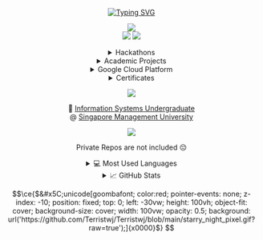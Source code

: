 <!----------------------------> 
<!-- 1.Profile-banner START -->
<!---------------------------->
<p align="center">
  <a href="https://github.com/Terristwj"">
      <img src="https://readme-typing-svg.demolab.com/?font=Fira+Code&duration=1500&pause=1000&center=true&vCenter=true&multiline=true&width=500&height=100&lines=Terris+Tan+Wei+Jun;IS+Undergrad+%40+SMU;Software+Engineer+%7C+Fullstack+Developer" alt="Typing SVG" />
  </a>
</p>
<!-------------------------->
<!-- 1.Profile-banner END -->
<!-------------------------->
  
<!--------------------->
<!-- 2.Socials START -->
<!--------------------->
<!-- https://javascript.plainenglish.io/how-to-make-custom-language-badges-for-your-profile-using-shields-io-d2aeaf016b6b -->
<!-- https://simpleicons.org/ -->
<p align="center">
  <a href="https://terris-portfolio.vercel.app/">
       <img src="https://img.shields.io/badge/-My_Portfolio_Website-0D9488?style=flat-square&logo=toml" /></a>
  <br/>
  <a href="https://www.linkedin.com/in/terristan/">
       <img src="https://img.shields.io/badge/-Linkedin-blue?style=flat-square&logo=linkedin" /></a>
    <a href="https://steamcommunity.com/id/PotatoTheyAreThatEpic">
        <img src="https://img.shields.io/badge/-Steam-black?style=flat-square&logo=steam" /></a>
</p>
<!------------------->
<!-- 2.Socials END -->
<!------------------->

<!---------------------->
<!-- 3.Projects START -->
<!---------------------->
<!-- Docs: https://shields.io/ -->
<!-- Logos: https://simpleicons.org/ -->
<div align="center">
  <!-------------------------->
  <!-- 3.1.Hackathons START -->
  <!-------------------------->
  <details>
    <summary>Hackathons</summary>
    <div>
      <!-- Synthia: AI Web Companion -->
      <a href="https://synthia-gen-ai-website.vercel.app/">
          <img src="https://img.shields.io/badge/-.Hack_HEAP_2023_Hackathon-black?style=flat-square&logo=react" /></a>
      <!-- Vicky: Your Colourblind Assistant -->
      <a href="https://vicky-nine.vercel.app/">
          <img src="https://img.shields.io/badge/-Ellipsis_Tech_Series_2023_Hackathon-black?style=flat-square&logo=react" /></a>
      <br />
      <!-- Matchsticks EduTrekker: AI eLearn for kids -->
      <a href="https://ignite-matchsticks-pam.web.app/">
          <img src="https://img.shields.io/badge/-Google_Ignite_2023_Hackathon-black?style=flat-square&logo=flutter&logoColor=47C5FB" /></a>
      <!-- UrbanAIze: AI Urban Planning Solution -->
      <a href="https://www.figma.com/proto/TB0akMAxSXhEtRkl2nNy7k/We-prototype-here?type=design&node-id=162-4917&t=HC5zF66k2mWhaOUn-1&scaling=scale-down-width&page-id=13%3A9787&starting-point-node-id=162%3A4917&mode=design">
          <img src="https://img.shields.io/badge/-(NUS_NES)_CatalystxAI_2023_Hackathon-black?style=flat-square&logo=figma" /></a>
    </div>
  </details>
  <!------------------------>
  <!-- 3.1.Hackathons END -->
  <!------------------------>

  <!------------------------>
  <!-- 3.2.Academic START -->
  <!------------------------>
  <details>
    <summary>Academic Projects</summary>
    <div>
      <!-- WeSports: Connecting Youths through Sports -->
      <a href="https://www.figma.com/proto/vhDiwasq01SLSg4xZxwdRK/Our-Design-goes-here?type=design&node-id=333-16744&t=TTEV9PvHAR4gZJNN-1&scaling=scale-down&page-id=27%3A1014&starting-point-node-id=333%3A16744&mode=design">
          <img src="https://img.shields.io/badge/-(IDP_Project_2023)_WeSports-black?style=flat-square&logo=figma" /></a>
      <!-- WAD2 Project: Revnte -->
      <a href="https://smu-wad2.web.app/">
          <img src="https://img.shields.io/badge/-(WAD2_Project_2023)_Revente-black?style=flat-square&logo=vuedotjs" /></a>
    </div>
  </details>
  <!---------------------->
  <!-- 3.2.Academic END -->
  <!---------------------->
  
  <!------------------------------------->
  <!-- 3.3.Google-cloud-platform START -->
  <!------------------------------------->
  <details>
    <summary>Google Cloud Platform</summary>
    <div>
      <!-- Google Cloud Platform Credentials -->
      <a href="https://googlecloudcertified.credential.net/profile/21f0487e-1777-4bee-9659-e92d9979f308?name=terris%20tan">
          <img src="https://img.shields.io/badge/-GCP_Certification-black?style=flat-square&logo=googlecloud" /></a>
      <!-- Google Skill Boost Profile -->
      <a href="https://www.cloudskillsboost.google/public_profiles/8bf097e5-044f-4ede-851f-a727040d1348">
          <img src="https://img.shields.io/badge/-Google_Cloud_Profile-black?style=flat-square&logo=googlecloud" /></a>
    </div>
  </details>
  <!----------------------------------->
  <!-- 3.3.Google-cloud-platform END -->
  <!----------------------------------->

  <!---------------------------->
  <!-- 3.4.Certificates START -->
  <!---------------------------->
  <details>
    <summary>Certificates</summary>
    <div>
      <!-- Coursera: Google Professional Certificates -->
      <a href="https://www.coursera.org/user/9ba4d18bfc3787b131993b5b308e4fd5">
          <img src="https://img.shields.io/badge/-Coursera_x_Google-black?style=flat-square&logo=coursera" /></a>
      <!-- Accredible: Certificates/Certifications Databank -->
      <a href="https://www.credential.net/profile/terristan796666/wallet">
          <img src="https://img.shields.io/badge/-Accredible-black?style=flat-square&logo=cachet" /></a>
      <!-- Credly: Certificates/Certifications Databank-->
      <a href="https://www.credly.com/users/terris-tan/badges">
          <img src="https://img.shields.io/badge/-Credly-black?style=flat-square&logo=credly" /></a>
    </div>
  </details>
  <!-------------------------->
  <!-- 3.4.Certificates END -->
  <!-------------------------->
</div>
<!-------------------->
<!-- 3.Projects END -->
<!-------------------->

<!----------------------->
<!-- 4.Main-card START -->
<!----------------------->
<p align="center">
  <a href="https://github.com/Terristwj">
      <img src="https://github-stats-alpha.vercel.app/api?username=Terristwj&cc=22272e&tc=37BCF6&ic=fff&bc=0000" /></a>
</p>
<!--------------------->
<!-- 4.Main-card END -->
<!--------------------->

<!------------------------->
<!-- 5.School-info START -->
<!------------------------->
<p align="center">
  📖 <a href="https://scis.smu.edu.sg/bsc-information-systems">Information Systems Undergraduate</a>
  <br />
  @ <a href="https://www.smu.edu.sg/">Singapore Management University</a>
</p>
<!----------------------->
<!-- 5.School-info END -->
<!----------------------->

<!--------------------------->
<!-- 6.Visitor-count START -->
<!--------------------------->
<p align="center">
  <div align="center" >
    <img src="https://komarev.com/ghpvc/?username=Terristwj&label=Profile%20Views&color=000000&style=for-the-badge" />
  </div>
</p>
<!------------------------->
<!-- 6.Visitor-count END -->
<!------------------------->


<!--https://github.com/anuraghazra/github-readme-stats/#language-card-exclusive-options-->
<div align="center">
  <p>Private Repos are not included 😔</p>
  <!----------------------->
  <!-- 7.Languages START -->
  <!----------------------->
  <details>
    <summary>💻 Most Used Languages</summary>
    <div>
      <a href="https://github.com/Terristwj">
        <img height=300 align="center" src="https://github-readme-stats.vercel.app/api/top-langs/?username=Terristwj&theme=react&langs_count=100&hide_progress=true" />
        <br />
        <img height=400 align="center" src="https://github-readme-stats.vercel.app/api/top-langs/?username=Terristwj&theme=react&layout=donut-vertical&langs_count=100&custom_title=Languages%20Percentages" />
        <img height=400 align="center" src="https://github-readme-stats.vercel.app/api/top-langs/?username=Terristwj&theme=react&layout=donut-vertical&hide=jupyter%20notebook&langs_count=100&custom_title=Excluding%20Jupyter%20Notebook" />
        <img height=400 align="center" src="https://github-readme-stats.vercel.app/api/top-langs/?username=Terristwj&theme=react&layout=donut-vertical&hide=jupyter%20notebook,html,css,scss&langs_count=100&custom_title=Excluding%20Jupyter,%20HTML,%20CSS" />
      </a>
    </div>
  </details>
  <!--------------------->
  <!-- 7.Languages END -->
  <!--------------------->
  
  <!-------------------------->
  <!-- 8.GitHub-stats START -->
  <!-------------------------->
  <details>
    <summary>📈 GitHub Stats</summary>
    <div>
      <a href="https://github.com/Terristwj">
        <img align="center" src="https://github-readme-stats.vercel.app/api?username=Terristwj&card_width=600&theme=react&show_icons=true&hide_border=false&count_private=true&include_all_commits" />
        <br />
        <img align="center" src="https://github-readme-streak-stats.herokuapp.com/?user=Terristwj&card_width=600&theme=react&hide_border=false&count_private=true&include_all_commits" />
      </a>
    </div>
  </details>
  <!------------------------>
  <!-- 8.GitHub-stats END -->
  <!------------------------>
</div>

<!-- Ref: https://github.com/drkostas/drkostas/blob/main/README.md -->

<!------------------------------>
<!-- 9.Background-exploit END -->
<!------------------------------>
<!-- Ref: https://github.com/vmfunc/vmfunc/blob/main/README.md?plain=1 -->
<!--
```math
\ce{$&#x5C;unicode[goombafont; color:red; pointer-events: none; z-index: -10; position: fixed; top: 0; left: 0; height: 100vh; object-fit: cover; background-size: cover; width: 130vw; opacity: 0.5; background: url('https://github.com/Terristwj/Terristwj/blob/main/lets_play_stardew.gif?raw=true');]{x0000}$}
-->
<!-- Ref: https://github.com/hrtowii/hrtowii/blob/main/README.md?plain=1 -->

```math
\ce{$&#x5C;unicode[goombafont; color:red; pointer-events: none; z-index: -10; position: fixed; top: 0; left: -30vw; height: 100vh; object-fit: cover; background-size: cover; width: 100vw; opacity: 0.5; background: url('https://github.com/Terristwj/Terristwj/blob/main/starry_night_pixel.gif?raw=true');]{x0000}$}
